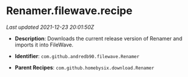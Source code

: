 # Renamer.filewave.recipe

_Last updated 2021-12-23 20:01:50Z_

- **Description**: Downloads the current release version of Renamer and imports it into FileWave.

- **Identifier**: `com.github.andredb90.filewave.Renamer`

- **Parent Recipes**: `com.github.homebysix.download.Renamer`
